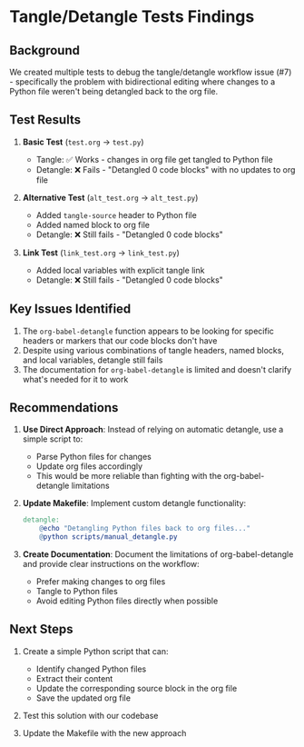 # Tangle/Detangle Tests Findings

## Background
We created multiple tests to debug the tangle/detangle workflow issue (#7) - specifically the problem with bidirectional editing where changes to a Python file weren't being detangled back to the org file.

## Test Results

1. **Basic Test** (`test.org` → `test.py`)
   - Tangle: ✅ Works - changes in org file get tangled to Python file
   - Detangle: ❌ Fails - "Detangled 0 code blocks" with no updates to org file

2. **Alternative Test** (`alt_test.org` → `alt_test.py`)
   - Added `tangle-source` header to Python file
   - Added named block to org file
   - Detangle: ❌ Still fails - "Detangled 0 code blocks"

3. **Link Test** (`link_test.org` → `link_test.py`)
   - Added local variables with explicit tangle link
   - Detangle: ❌ Still fails - "Detangled 0 code blocks"

## Key Issues Identified

1. The `org-babel-detangle` function appears to be looking for specific headers or markers that our code blocks don't have
2. Despite using various combinations of tangle headers, named blocks, and local variables, detangle still fails
3. The documentation for `org-babel-detangle` is limited and doesn't clarify what's needed for it to work

## Recommendations

1. **Use Direct Approach**: Instead of relying on automatic detangle, use a simple script to:
   - Parse Python files for changes
   - Update org files accordingly
   - This would be more reliable than fighting with the org-babel-detangle limitations

2. **Update Makefile**: Implement custom detangle functionality:
   ```makefile
   detangle:
       @echo "Detangling Python files back to org files..."
       @python scripts/manual_detangle.py
   ```

3. **Create Documentation**: Document the limitations of org-babel-detangle and provide clear instructions on the workflow:
   - Prefer making changes to org files
   - Tangle to Python files
   - Avoid editing Python files directly when possible

## Next Steps

1. Create a simple Python script that can:
   - Identify changed Python files
   - Extract their content
   - Update the corresponding source block in the org file
   - Save the updated org file

2. Test this solution with our codebase

3. Update the Makefile with the new approach